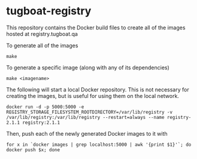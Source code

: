 # tugboat-registry

This repository contains the Docker build files to create all of the images
hosted at registry.tugboat.qa

To generate all of the images

    make

To generate a specific image (along with any of its dependencies)

    make <imagename>

The following will start a local Docker repository. This is not necessary for
creating the images, but is useful for using them on the local network.

    docker run -d -p 5000:5000 -e REGISTRY_STORAGE_FILESYSTEM_ROOTDIRECTORY=/var/lib/registry -v /var/lib/registry:/var/lib/registry --restart=always --name registry-2.1.1 registry:2.1.1

Then, push each of the newly generated Docker images to it with

    for x in `docker images | grep localhost:5000 | awk '{print $1}'`; do docker push $x; done
